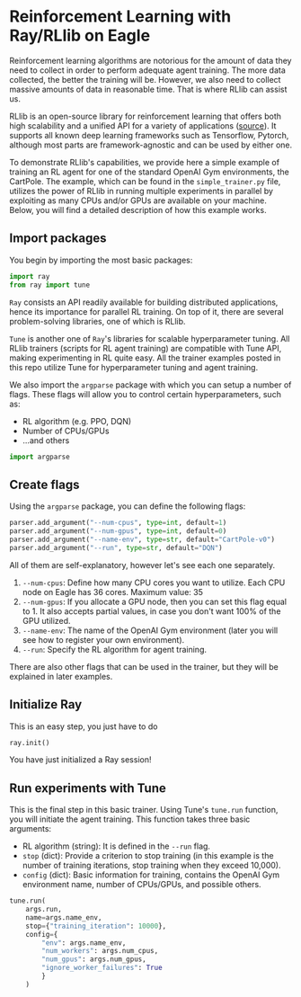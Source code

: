 # Reinforcement Learning with Ray/RLlib on Eagle

Reinforcement learning algorithms are notorious for the amount of data they need to collect in order to perform adequate agent training. The more data collected, the better the training will be. However, we also need to collect massive amounts of data in reasonable time. That is where RLlib can assist us. 

RLlib is an open-source library for reinforcement learning that offers both high scalability and a unified API for a variety of applications ([source](https://docs.ray.io/en/master/rllib.html)). It supports all known deep learning frameworks such as Tensorflow, Pytorch, although most parts are framework-agnostic and can be used by either one.

To demonstrate RLlib's capabilities, we provide here a simple example of training an RL agent for one of the standard OpenAI Gym environments, the CartPole. The example, which can be found in the `simple_trainer.py` file, utilizes the power of RLlib in running multiple experiments in parallel by exploiting as many CPUs and/or GPUs are available on your machine. Below, you will find a detailed description of how this example works.

## Import packages

You begin by importing the most basic packages:
```python
import ray
from ray import tune
```
`Ray` consists an API readily available for building distributed applications, hence its importance for parallel RL training. On top of it, there are several problem-solving libraries, one of which is RLlib.

`Tune` is another one of `Ray`'s libraries for scalable hyperparameter tuning. All RLlib trainers (scripts for RL agent training) are compatible with Tune API, making experimenting in RL quite easy. All the trainer examples posted in this repo utilize Tune for hyperparameter tuning and agent training.

We also import the `argparse` package with which you can setup a number of flags. These flags will allow you to control certain hyperparameters, such as:
* RL algorithm (e.g. PPO, DQN)
* Number of CPUs/GPUs
* ...and others
```python
import argparse
```

## Create flags
Using the `argparse` package, you can define the following flags:
```python
parser.add_argument("--num-cpus", type=int, default=1)
parser.add_argument("--num-gpus", type=int, default=0)
parser.add_argument("--name-env", type=str, default="CartPole-v0")
parser.add_argument("--run", type=str, default="DQN")
```
All of them are self-explanatory, however let's see each one separately.
1. `--num-cpus`: Define how many CPU cores you want to utilize. Each CPU node on Eagle has 36 cores. Maximum value: 35
2. `--num-gpus`: If you allocate a GPU node, then you can set this flag equal to 1. It also accepts partial values, in case you don't want 100% of the GPU utilized.
3. `--name-env`: The name of the OpenAI Gym environment (later you will see how to register your own environment).
4. `--run`: Specify the RL algorithm for agent training.

There are also other flags that can be used in the trainer, but they will be explained in later examples.

## Initialize Ray

This is an easy step, you just have to do
```python
ray.init()
```
You have just initialized a Ray session!

## Run experiments with Tune

This is the final step in this basic trainer. Using Tune's `tune.run` function, you will initiate the agent training. This function takes three basic arguments:
* RL algorithm (string): It is defined in the `--run` flag.
* `stop` (dict): Provide a criterion to stop training (in this example is the number of training iterations, stop training when they exceed 10,000).
* `config` (dict): Basic information for training, contains the OpenAI Gym environment name, number of CPUs/GPUs, and possible others.
```python
tune.run(
    args.run,
    name=args.name_env,
    stop={"training_iteration": 10000},
    config={
        "env": args.name_env,
        "num_workers": args.num_cpus, 
        "num_gpus": args.num_gpus,
        "ignore_worker_failures": True
        }
    )
```

